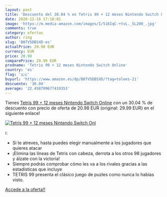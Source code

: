 ```yaml
---
layout: post
title: 'Descuento del 30.04 % en Tetris 99 + 12 meses Nintendo Switch Onl'
date: 2020-12-16 17:18:01
image: 'https://m.media-amazon.com/images/I/516IqC-+tvL._SL200_.jpg'
comments: true
category: ofertas
author: ring
slug: 'B07V5DBSXD-es'
actualPrice: 20.98 EUR
currency: EUR
price: 20.98
comparePrice: 29.99 EUR
prodname: 'Tetris 99 + 12 meses Nintendo Switch Online'
country: 'es'
flag: '🇪🇸'
buyurl: 'https://www.amazon.es/dp/B07V5DBSXD/?tag=tolees-21'
descuento: '30.04'
average: '22.458709677419353'
---
```


Tienes [Tetris 99 + 12 meses Nintendo Switch Online](https://www.amazon.es/dp/B07V5DBSXD/?tag=tolees-21) con un 30.04 % de descuento con precio de oferta de 20.98 EUR (original: 29.99 EUR) en el siguiente enlace!

[![Tetris 99 + 12 meses Nintendo Switch Onl](https://m.media-amazon.com/images/I/516IqC-+tvL._SL200_.jpg)](https://www.amazon.es/dp/B07V5DBSXD/?tag=tolees-21)

ℹ️:

- Si te atreves, hasta puedes elegir manualmente a los jugadores que quieres atacar
- ¡Elimina las líneas de Tetris con cabeza, derrota a los otros 98 jugadores y álzate con la victoria!
- Siempre podrás comprobar cómo les va a los rivales gracias a las estadísticas que incluye
- TETRIS 99 presenta el clásico juego de puzles como nunca lo habías visto.

[Accede a la oferta!!](https://www.amazon.es/dp/B07V5DBSXD/?tag=tolees-21)
